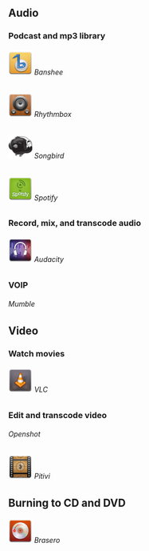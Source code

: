 ## Audio  ##

### Podcast and mp3 library ###

###### ![Banshee][img-banshee] Banshee ######
###### ![Rhythmbox][img-rhythmbox] Rhythmbox ######
###### ![Songbird][img-songbird] Songbird ######
###### ![Spotify][img-spotify] Spotify ######

### Record, mix, and transcode audio ###

###### ![Audacity][img-audacity] Audacity ######

### VOIP ###

###### Mumble ######

## Video ##

### Watch movies ###

###### ![VLC][img-vlc] VLC ######

### Edit and transcode video ###

###### Openshot ######
###### ![Pitivi][img-pitivi] Pitivi ######

## Burning to CD and DVD ##

###### ![Brasero][img-brasero] Brasero ######

[img-audacity]: audacity.png "Audacity"
[img-banshee]: banshee.png "Banshee"
[img-brasero]: brasero.png "Brasero"
[img-pitivi]: pitivi.png "Pitivi"
[img-rhythmbox]: rhythmbox.png "Rhythmbox"
[img-songbird]: songbird.png "Songbird"
[img-spotify]: spotify.png "Spotify"
[img-vlc]: vlc.png "VLC"